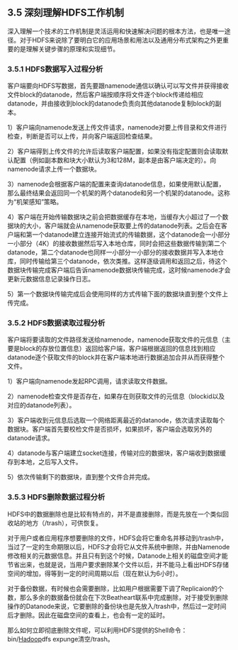 ## 3.5 深刻理解HDFS工作机制

深入理解一个技术的工作机制是灵活运用和快速解决问题的根本方法，也是唯一途径。对于HDFS来说除了要明白它的应用场景和用法以及通用分布式架构之外更重要的是理解关键步骤的原理和实现细节。

### 3.5.1 HDFS数据写入过程分析

客户端要向HDFS写数据，首先要跟namenode通信以确认可以写文件并获得接收文件block的datanode，然后客户端按顺序将文件逐个block传递给相应datanode，并由接收到block的datanode负责向其他datanode复制block的副本。

1）客户端向namenode发送上传文件请求，namenode对要上传目录和文件进行检查，判断是否可以上传，并向客户端返回检查结果。

2）客户端得到上传文件的允许后读取客户端配置，如果没有指定配置则会读取默认配置（例如副本数和块大小默认为3和128M，副本是由客户端决定的）。向namenode请求上传一个数据块。

3）namenode会根据客户端的配置来查询datanode信息，如果使用默认配置，那么最终结果会返回同一个机架的两个datanode和另一个机架的datanode。这称为“机架感知”策略。

4）客户端在开始传输数据块之前会把数据缓存在本地，当缓存大小超过了一个数据块的大小，客户端就会从namenode获取要上传的datanode列表。之后会在客户端和第一个datanode建立连接开始流式的传输数据，这个datanode会一小部分一小部分（4K）的接收数据然后写入本地仓库，同时会把这些数据传输到第二个datanode，第二个datanode也同样一小部分一小部分的接收数据并写入本地仓库，同时传输给第三个datanode，依次类推。这样逐级调用和返回之后，待这个数据块传输完成客户端后告诉namenode数据块传输完成，这时候namenode才会更新元数据信息记录操作日志。

5）第一个数据块传输完成后会使用同样的方式传输下面的数据块直到整个文件上传完成。

### 3.5.2 HDFS数据读取过程分析

客户端将要读取的文件路径发送给namenode，namenode获取文件的元信息（主要是block的存放位置信息）返回给客户端，客户端根据返回的信息找到相应datanode逐个获取文件的block并在客户端本地进行数据追加合并从而获得整个文件。

1）客户端向namenode发起RPC调用，请求读取文件数据。

2）namenode检查文件是否存在，如果存在则获取文件的元信息（blockid以及对应的datanode列表）。

3）客户端收到元信息后选取一个网络距离最近的datanode，依次请求读取每个数据块。客户端首先要校检文件是否损坏，如果损坏，客户端会选取另外的datanode请求。

4）datanode与客户端建立socket连接，传输对应的数据块，客户端收到数据缓存到本地，之后写入文件。

5）依次传输剩下的数据块，直到整个文件合并完成。

### 3.5.3 HDFS删除数据过程分析

HDFS中的数据删除也是比较有特点的，并不是直接删除，而是先放在一个类似回收站的地方（/trash），可供恢复。

对于用户或者应用程序想要删除的文件，HDFS会将它重命名并移动到/trash中，当过了一定的生命期限以后，HDFS才会将它从文件系统中删除，并由Namenode修改相关的元数据信息。并且只有到这个时候，Datanode上相关的磁盘空间才能节省出来，也就是说，当用户要求删除某个文件以后，并不能马上看出HDFS存储空间的增加，得等到一定的时间周期以后（现在默认为6小时）。

对于备份数据，有时候也会需要删除，比如用户根据需要下调了Replicaion的个数，那么多余的数据备份就会在下次Beatheart联系中完成删除，对于接受到删除操作的Datanode来说，它要删除的备份块也是先放入/trash中，然后过一定时间后才删除。因此在磁盘空间的查看上，也会有一定的延时。

那么如何立即彻底删除文件呢，可以利用HDFS提供的Shell命令：bin/[Hadoop](http://lib.csdn.net/base/20)dfs expunge清空/trash。



